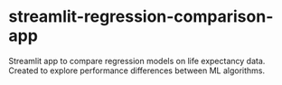 # streamlit-regression-comparison-app
Streamlit app to compare regression models on life expectancy data. Created to explore performance differences between ML algorithms.
